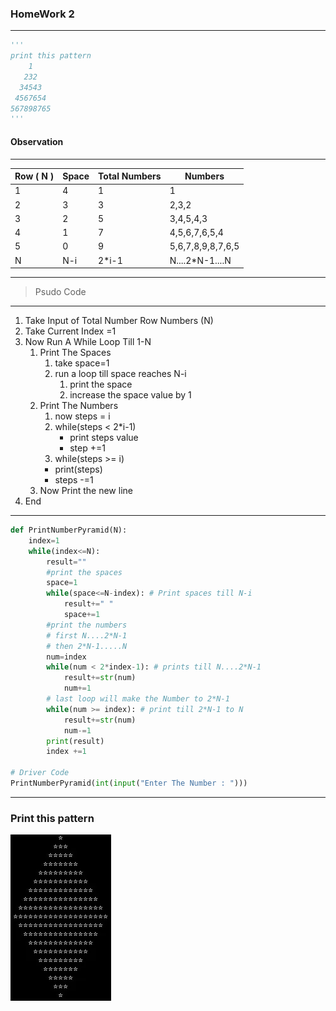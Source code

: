 ### **HomeWork 2**
---
```Python
'''
print this pattern
    1
   232
  34543
 4567654
567898765
'''
```
#### **Observation**
---
| Row ( N ) | Space     | Total Numbers| Numbers |
|-----------|-----------|------------|------------|
| 1         | 4         |1           | 1
| 2         | 3         |3           | 2,3,2
| 3         | 2         |5           | 3,4,5,4,3
| 4         | 1         |7           | 4,5,6,7,6,5,4
| 5         | 0         |9           | 5,6,7,8,9,8,7,6,5
| N         | N-i |2*i-1 | N....2*N-1....N
---
> Psudo Code
---
1. Take Input of Total Number Row Numbers (N)
2. Take Current Index =1
3. Now Run A While Loop Till 1-N
   1. Print The Spaces
        1. take space=1
        2. run a loop till space reaches N-i
           1. print the space
           2. increase the space value by 1
   2. Print The Numbers
      1. now steps = i
      2. while(steps < 2*i-1)
         - print steps value
         - step +=1
      3. while(steps >= i)
        - print(steps)
        - steps -=1
    3. Now Print the new line
4. End   
---   
```python
def PrintNumberPyramid(N):
    index=1
    while(index<=N):
        result=""
        #print the spaces
        space=1
        while(space<=N-index): # Print spaces till N-i
            result+=" "
            space+=1
        #print the numbers 
        # first N....2*N-1
        # then 2*N-1.....N
        num=index
        while(num < 2*index-1): # prints till N....2*N-1
            result+=str(num)
            num+=1
        # last loop will make the Number to 2*N-1
        while(num >= index): # print till 2*N-1 to N
            result+=str(num)
            num-=1
        print(result)
        index +=1

# Driver Code
PrintNumberPyramid(int(input("Enter The Number : ")))
```
---
### Print this pattern

![image](full_diamond.png)